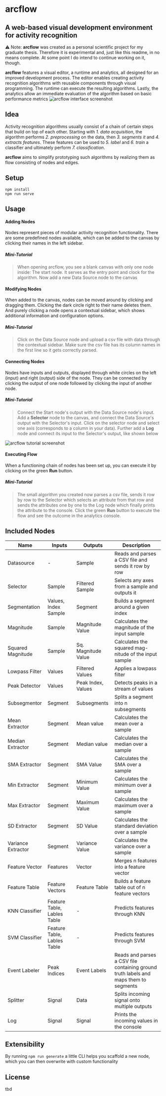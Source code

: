 # arcflow
## A web-based visual development environment for activity recognition

⚠️ Note: **arcflow** was created as a personal scientific project for my graduate thesis. Therefore it is experimental and, just like this readme, in no means complete. At some point I do intend to continue working on it, though.

**arcflow** features a visual editor, a runtime and analytics, all designed for an improved development process. The editor enables creating activity recognition algorithms with reusable components through visual programming. The runtime can execute the resulting algorithms. Lastly, the analytics allow an immediate evaluation of the algorithm based on basic performance metrics
![arcflow interface screenshot](https://i.imgur.com/usfRqEO.png)

## Idea
Activity recognition algorithms usually consist of a chain of certain steps that build on top of each other. Starting with *1. data acquisition*, the algorithm performs *2. preprocessing* on the data, then *3. segments it* and *4. extracts features*. These features can be used to *5. label* and *6. train* a classifier and ultimately perform *7. classification*.

**arcflow** aims to simplify prototyping such algorithms by realizing them as flow consisting of nodes and edges.

## Setup
```
npm install
npm run serve
```

## Usage
#### Adding Nodes
Nodes represent pieces of modular activity recognition functionality. There are some predefined nodes available, which can be added to the canvas by clicking their names in the left sidebar.
##### Mini-Tutorial
>When opening arcflow, you see a blank canvas with only one node inside: The start node. It serves as the entry point and clock for the algorithm. Now add a new Data Source node to the canvas

#### Modifying Nodes
When added to the canvas, nodes can be moved around by clicking and dragging them. Clicking the dark circle right to their name deletes them. And purely clicking a node opens a contextual sidebar, which shows additional information and configuration options.
##### Mini-Tutorial
>Click on the Data Source node and upload a csv file with data through the contextual sidebar. Make sure the csv file has its column names in the first line so it gets correctly parsed.

#### Connecting Nodes
Nodes have inputs and outputs, displayed through white circles on the left (input) and right (output) side of the node.
They can be connected by clicking the output of one node followed by clicking the input of another node.
##### Mini-Tutorial
>Connect the Start node's output with the Data Source node's input. Add a **Selector** node to the canvas, and connect the Data Source's output with the Selector's input. Click on the selector node and select one axis (corresponds to a column in your data). Further add a **Log** node and connect its input to the Selector's output, like shown below

![arcflow tutorial screenshot](https://i.imgur.com/RoCDz5V.png)

#### Executing Flow
When a functioning chain of nodes has been set up, you can execute it by clicking on the green **Run** button.
##### Mini-Tutorial
>The small algorithm you created now parses a csv file, sends it row by row to the Selector which selects an attribute from that row and sends the attributes one by one to the Log node which finally prints the attribute to the console. Click the green **Run** button to execute the flow and see the outcome in the analytics console.

## Included Nodes
| Name														| Inputs  										| Outputs  						| Description  				|
| ------------------------------- | --------------------				| ------------------- | ------------------- |
| Datasource 											| -     											| Sample 							| Reads and parses a CSV file and sends it row by row |
| Selector 												| Sample     									| Filtered Sample 		| Selects any axes from a sample and outputs it |
| Segmentation 										| Values, Index Sample  			| Segment 						| Builds a segment around a given index |
| Magnitude 											| Sample     									| Magnitude Value 		| Calculates the magnitude of the input sample |
| Squared Magnitude 							| Sample     									| Sq. Magnitude Value | Calculates the squared mag- nitude of the input sample |
| Lowpass Filter							 		| Values     									| Filtered Values		 	| Applies a lowpass filter |
| Peak Detector 									| Values     									| Peak Index, Values 	| Detects peaks in a stream of values 
| Subsegmentor								 		| Segment     								| Subsegments 				| Splits a segment into n subsegments |
| Mean Extractor							 		| Segment     								| Mean value 					| Calculates the mean over a sample |
| Median Extractor 								| Segment     								| Median value 				| Calculates the median over a sample |
| SMA Extractor 									| Segment     								| SMA Value 					| Calculates the SMA over a sample |
| Min Extractor 									| Segment     								| Minimum Value 			| Calculates the minimum over a sample |
| Max Extractor 									| Segment											| Maximum Value 			| Calculates the maximum over a sample |
| SD Extractor 										| Segment											| SD Value 				 		| Calculates the standard deviation over a sample |
| Variance Extractor 							| Segment											| Variance Value 			| Calculates the variance over a sample |
| Feature Vector 									| Features										| Vector 							| Merges n features into a feature vector |
| Feature Table 									| Feature Vectors							| Feature Table				| Builds a feature table out of n feature vectors |
| KNN Classifier							 		| Feature Table, Lables Table | - 									| Predicts features through KNN |
| SVM Classifier 									| Feature Table, Lables Table	| -									 	| Predicts features through SVM | 
| Event Labeler								 		| Peak Indices     						| Event Labels 				| Reads and parses a CSV file containing ground truth labels and maps them to segments |
| Splitter							 					| Signal	     								| Data 			 					| Splits incoming signal onto multiple outputs |
| Log 														| Signal	     								| Signal 			 				| Prints the incoming values in the console |

## Extensibility
By running
`
npm run generate
`
a little CLI helps you scaffold a new node, which you can then overwrite with custom functionality

## License
tbd
